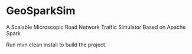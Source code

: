 # GeoSparkSim
A Scalable Microscopic Road Network Traffic Simulator Based on Apache Spark

Run mvn clean install to build the project.
